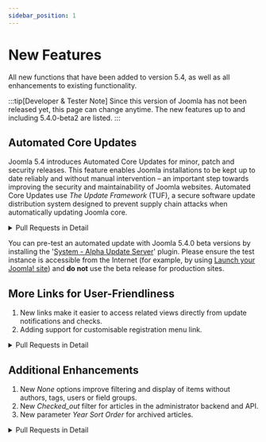 ```yaml
---
sidebar_position: 1
---
```


New Features
============

All new functions that have been added to version 5.4, as well as all enhancements to existing functionality.

:::tip[Developer & Tester Note]
  Since this version of Joomla has not been released yet, this page can change anytime.
  The new features up to and including 5.4.0-beta2 are listed.
:::

## Automated Core Updates

Joomla 5.4 introduces Automated Core Updates for minor, patch and security releases.
This feature enables Joomla installations to be kept up to date reliably and without manual intervention –
an important step towards improving the security and maintainability of Joomla websites.
Automated Core Updates use *The Update Framework* (TUF), a secure software update distribution system
designed to prevent supply chain attacks when automatically updating Joomla core.


<details>
  <summary>Pull Requests in Detail</summary>

* [45143](https://github.com/joomla/joomla-cms/pull/45143) Add Automated Core Updates client functionality
* [45517](https://github.com/joomla/joomla-cms/pull/45517) Add Automated Updates information as fieldset description
* [45547](https://github.com/joomla/joomla-cms/pull/45547) Improve Automated Update UX for local sites
* [45685](https://github.com/joomla/joomla-cms/pull/45685) Notify all super users of Automated Updates
* [45669](https://github.com/joomla/joomla-cms/pull/45669) Improve Automated Update Quickicon language keys and icon
* [45697](https://github.com/joomla/joomla-cms/pull/45697) Allow opt-out from automated updates during installation
* [45721](https://github.com/joomla/joomla-cms/pull/45721) Autoupdate email groups
* [45696](https://github.com/joomla/joomla-cms/pull/45696) Implement autoupdate plugin events
</details>

You can pre-test an automated update with Joomla 5.4.0 beta versions by installing the
'[System - Alpha Update Server](https://github.com/joomla/joomla-cms/issues/45540)' plugin.
Please ensure the test instance is accessible from the Internet
(for example, by using [Launch your Joomla! site](https://launch.joomla.org/)) and
**do not** use the beta release for production sites.

## More Links for User-Friendliness

1. New links make it easier to access related views directly from update notifications and checks.
2. Adding support for customisable registration menu link.

<details>
  <summary>Pull Requests in Detail</summary>

  1. New links make it easier to access related views directly from update notifications and checks.
     * [45318](https://github.com/joomla/joomla-cms/pull/45318) Added a link to more easily open the
       'System – Maintenance – Database' view from the Pre-Update Check.
     * [45318](https://github.com/joomla/joomla-cms/pull/45318) Added a link to more easily open the
       'Mail Templates' view from the Update Notification.

  2. Adding support for customisable registration menu link.
      * [45715](https://github.com/joomla/joomla-cms/pull/45715) Add support for custom registration menu link in com_users login menu item
</details>

## Additional Enhancements

1. New *None* options improve filtering and display of items without authors, tags, users or field groups.
2. New *Checked_out* filter for articles in the administrator backend and API.
3. New parameter *Year Sort Order* for archived articles.

<details>
  <summary>Pull Requests in Detail</summary>

  1. New *None* options improve filtering and display of items without authors, tags, users or field groups.
     * [45232](https://github.com/joomla/joomla-cms/pull/45232) New '- None -' author filter option in the Articles view
       to select articles associated with deleted user entries.
     * [45274](https://github.com/joomla/joomla-cms/pull/45274) New '- None -' tag filter option in the Articles view
       to select articles without tags.
     * [45459](https://github.com/joomla/joomla-cms/pull/45459) New '- None -' tag filter option in the Contacts view
       to select contacts without tags.
     * [45460](https://github.com/joomla/joomla-cms/pull/45460) New '- None -' tag filter option in the News Feeds view
       to select news feed entries without tags.
     * [45461](https://github.com/joomla/joomla-cms/pull/45461) New '- None -' tag filter option in the Articles: Categories view
       to select categories without tags.
     * [45201](https://github.com/joomla/joomla-cms/pull/45201) Shows '[ None ]' in the field group column for a field
       unassigned to any field group.
     * [45223](https://github.com/joomla/joomla-cms/pull/45223) Shows '[ None ]' in the user column for a user note
       linked to a deleted user entry.
  2. New *Checked_out* filter for articles in the administrator backend and API.
     * [45761](https://github.com/joomla/joomla-cms/pull/45761) Add checkedout filter to the Article Manager

  3. New parameter *Year Sort Order* for archived articles.
     * [45841](https://github.com/joomla/joomla-cms/pull/45841) Add year filter order parameter for archived articles
</details>
